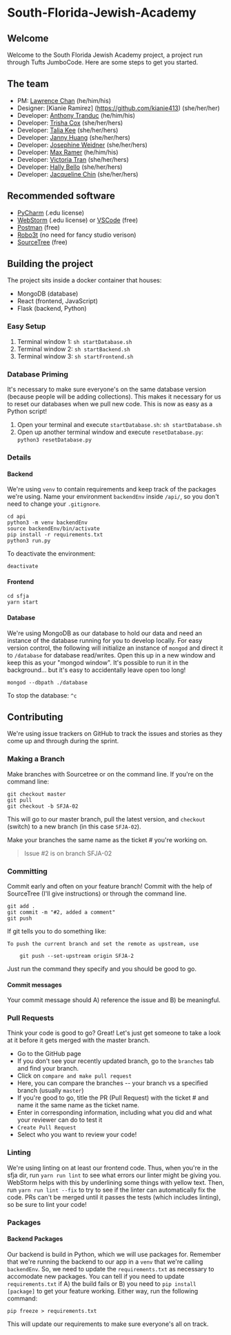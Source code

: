 # South-Florida-Jewish-Academy

## Welcome
Welcome to the South Florida Jewish Academy project, a project run through Tufts JumboCode. Here are some steps to get you started.
## The team
- PM: [Lawrence Chan](https://www.github.com/chanlawrencet) (he/him/his)
- Designer: [Kianie Ramirez] (https://github.com/kianie413) (she/her/her)
- Developer: [Anthony Tranduc](https://github.com/Antranduc) (he/him/his)
- Developer: [Trisha Cox](https://github.com/trish234) (she/her/hers)
- Developer: [Talia Kee](https://github.com/taliakee) (she/her/hers)
- Developer: [Janny Huang](https://github.com/jhuang09) (she/her/hers)
- Developer: [Josephine Weidner](https://github.com/josephineweidner) (she/her/hers)
- Developer: [Max Ramer](https://github.com/mjramer) (he/him/his)
- Developer: [Victoria Tran](https://github.com/victoriatran) (she/her/hers)
- Developer: [Hally Bello](https://github.com/BadCubozoa) (she/her/hers)
- Developer: [Jacqueline Chin](https://github.com/jchin01) (she/her/hers)


## Recommended software
- [PyCharm](https://www.jetbrains.com/pycharm/) (.edu license)
- [WebStorm](https://www.jetbrains.com/webstorm/?fromMenu) (.edu license) or [VSCode](https://code.visualstudio.com) (free)
- [Postman](https://www.getpostman.com) (free)
- [Robo3t](https://robomongo.org/download) (no need for fancy studio verison)
- [SourceTree](https://www.sourcetreeapp.com) (free)

## Building the project
The project sits inside a docker container that houses:
- MongoDB (database)
- React (frontend, JavaScript)
- Flask (backend, Python)

### Easy Setup
1. Terminal window 1: `sh startDatabase.sh`
2. Terminal window 2: `sh startBackend.sh`
3. Terminal window 3: `sh startFrontend.sh`

### Database Priming
It's necessary to make sure everyone's on the same database version (because people will be adding collections). This makes it necessary for us to reset our databases when we pull new code. This is now as easy as a Python script!
1. Open your terminal and execute `startDatabase.sh`: `sh startDatabase.sh`
2. Open up another terminal window and execute `resetDatabase.py`: `python3 resetDatabase.py`

### Details
#### Backend
We're using `venv` to contain requirements and keep track of the packages we're using. Name your environment `backendEnv` inside `/api/`, so you don't need to change your `.gitignore`.

```
cd api
python3 -m venv backendEnv
source backendEnv/bin/activate
pip install -r requirements.txt
python3 run.py
```
To deactivate the environment:
```
deactivate
```
#### Frontend
```
cd sfja
yarn start
```

#### Database
We're using MongoDB as our database to hold our data and need an instance of the database running for you to develop locally. For easy version control, the following will initialize an instance of `mongod` and direct it to `/database` for database read/writes. Open this up in a new window and keep this as your "mongod window". It's possible to run it in the background... but it's easy to accidentally leave open too long!
```
mongod --dbpath ./database
```
To stop the database:
``
^c
``
## Contributing
We're using issue trackers on GitHub to track the issues and stories as they come up and through during the sprint.

### Making a Branch
Make branches with Sourcetree or on the command line. If you're on the command line:
```
git checkout master
git pull
git checkout -b SFJA-02
```
This will go to our master branch, pull the latest version, and `checkout` (switch) to a new branch (in this case `SFJA-02`).

Make your branches the same name as the ticket # you're working on.
> Issue #2 is on branch SFJA-02

### Committing
Commit early and often on your feature branch! Commit with the help of SourceTree (I'll give instructions) or through the command line.
```
git add .
git commit -m "#2, added a comment"
git push
```
If git tells you to do something like:
```
To push the current branch and set the remote as upstream, use

    git push --set-upstream origin SFJA-2
```
Just run the command they specify and you should be good to go.

#### Commit messages
Your commit message should A) reference the issue and B) be meaningful.

### Pull Requests
Think your code is good to go? Great! Let's just get someone to take a look at it before it gets merged with the master branch.

 - Go to the GitHub page
 - If you don't see your recently updated branch, go to the `branches` tab and find your branch.
 - Click on `compare and make pull request`
 - Here, you can compare the branches -- your branch vs a specified branch (usually `master`)
 - If you're good to go, title the PR (Pull Request) with the ticket # and name it the same name as the ticket name.
 - Enter in corresponding information, including what you did and what your reviewer can do to test it
 - `Create Pull Request`
 - Select who you want to review your code!

### Linting
We're using linting on at least our frontend code. Thus, when you're in the sfja dir, run `yarn run lint` to see what errors our linter might be giving you. WebStorm helps with this by underlining some things with yellow text. Then, run `yarn run lint --fix` to try to see if the linter can automatically fix the code. PRs can't be merged until it passes the tests (which includes linting), so be sure to lint your code!

### Packages
#### Backend Packages
Our backend is build in Python, which we will use packages for. Remember that we're running the backend to our app in a `venv` that we're calling `backendEnv`. So, we need to update the `requirements.txt` as necessary to accomodate new packages. You can tell if you need to update `requirements.txt` if A) the build fails or B) you need to `pip install [package]` to get your feature working. Either way, run the following command:
```
pip freeze > requirements.txt
```
This will update our requirements to make sure everyone's all on track.
